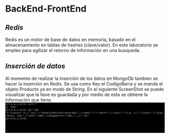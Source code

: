 # BackEnd-FrontEnd

## *Redis*

Redis es un motor de base de datos en memoria, basado en el almacenamiento en tablas de hashes (clave/valor).
En este laboratorio se empleo para agilizar el retorno de información en una busqueda.

## *Inserción de datos*

Al momento de realizar la inserción de los datos en MongoDb tambien se hacer la inserción en Redis. Se usa como Key el CodigoBarra
y se manda el objeto Producto ya en modo de String.
En el siguiente ScreenShot se puede visualizar que la llave es guardada y por medio de esta se obtiene la información que tiene.
![](img/screenshot1.PNG)
